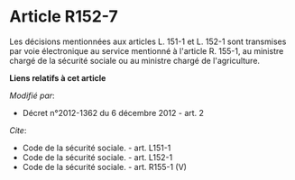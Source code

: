 # Article R152-7

Les décisions mentionnées aux articles L. 151-1 et L. 152-1 sont transmises par voie électronique au service mentionné à
l'article R. 155-1, au ministre chargé de la sécurité sociale ou au ministre chargé de l'agriculture.

**Liens relatifs à cet article**

_Modifié par_:

  - Décret n°2012-1362 du 6 décembre 2012 - art. 2

_Cite_:

  - Code de la sécurité sociale. - art. L151-1
  - Code de la sécurité sociale. - art. L152-1
  - Code de la sécurité sociale. - art. R155-1 (V)
